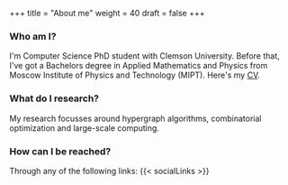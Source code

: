 +++
title = "About me"
weight = 40
draft = false
+++

### Who am I?
I'm Computer Science PhD student with Clemson University. Before that, I've got a Bachelors degree in Applied Mathematics and Physics from Moscow Institute of Physics and Technology (MIPT). Here's my [CV](https://www.dropbox.com/s/njayar01aww562f/Resume%20Tech%20Master.pdf).

### What do I research?
My research focusses around hypergraph algorithms, combinatorial optimization and large-scale computing.

### How can I be reached?
Through any of the following links:
{{< socialLinks >}}
